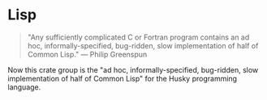 # Lisp

> "Any sufficiently complicated C or Fortran program contains an ad hoc, informally-specified, bug-ridden, slow implementation of half of Common Lisp."
> — Philip Greenspun

Now this crate group is the "ad hoc, informally-specified, bug-ridden, slow implementation of half of Common Lisp" for the Husky programming language.